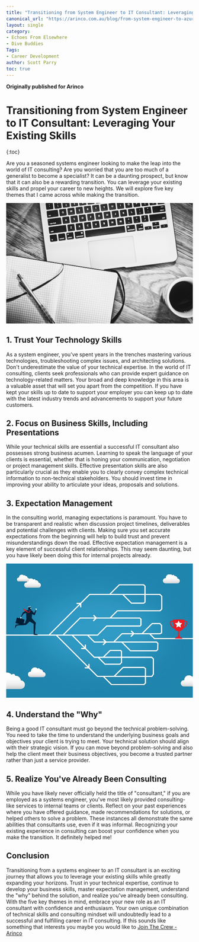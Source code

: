 ```yaml
---
title: "Transitioning from System Engineer to IT Consultant: Leveraging Your Existing Skills"
canonical_url: "https://arinco.com.au/blog/from-system-engineer-to-azure-consultant/"
layout: single
category: 
- Echoes From Elsewhere
- Dive Buddies
Tags:
- Career Development
author: Scott Parry
toc: true
---
```

**Originally published for Arinco**

# Transitioning from System Engineer to IT Consultant: Leveraging Your Existing Skills

{:toc}

Are you a seasoned systems engineer looking to make the leap into the world of IT consulting? Are you worried that you are too much of a generalist to become a specialist? It can be a daunting prospect, but know that it can also be a rewarding transition. You can leverage your existing skills and propel your career to new heights. We will explore five key themes that I came across while making the transition.

<img src="/assets/blog-images/System-Engineer-Image1.png" alt="The System Engineer" width="600">

## 1. Trust Your Technology Skills

As a system engineer, you've spent years in the trenches mastering various technologies, troubleshooting complex issues, and architecting solutions. Don't underestimate the value of your technical expertise. In the world of IT consulting, clients seek professionals who can provide expert guidance on technology-related matters. Your broad and deep knowledge in this area is a valuable asset that will set you apart from the competition. If you have kept your skills up to date to support your employer you can keep up to date with the latest industry trends and advancements to support your future customers.

## 2. Focus on Business Skills, Including Presentations

While your technical skills are essential a successful IT consultant also possesses strong business acumen. Learning to speak the language of your clients is essential, whether that is honing your communication, negotiation or project management skills. Effective presentation skills are also particularly crucial as they enable you to clearly convey complex technical information to non-technical stakeholders. You should invest time in improving your ability to articulate your ideas, proposals and solutions.


## 3. Expectation Management 

In the consulting world, managing expectations is paramount. You have to be transparent and realistic when discussion project timelines, deliverables and potential challenges with clients. Making sure you set accurate expectations from the beginning will help to build trust and prevent misunderstandings down the road. Effective expectation management is a key element of successful client relationships. This may seem daunting, but you have likely been doing this for internal projects already.

<img src="/assets/blog-images/System-Engineer-Image2.png" alt="Expectation Management" width="600">

## 4. Understand the "Why"

Being a good IT consultant must go beyond the technical problem-solving. You need to take the time to understand the underlying business goals and objectives your client is trying to meet. Your technical solution should align with their strategic vision. If you can move beyond problem-solving and also help the client meet their business objectives, you become a trusted partner rather than just a service provider.

## 5. Realize You've Already Been Consulting

While you have likely never officially held the title of "consultant," if you are employed as a systems engineer, you've most likely provided consulting-like services to internal teams or clients. Reflect on your past experiences where you have offered guidance, made recommendations for solutions, or helped others to solve a problem. These instances all demonstrate the same abilities that consultants use, even if it was informal. Recognizing your existing experience in consulting can boost your confidence when you make the transition. It definitely helped me!

## Conclusion 

Transitioning from a systems engineer to an IT consultant is an exciting journey that allows you to leverage your existing skills while greatly expanding your horizons. Trust in your technical expertise, continue to develop your business skills, master expectation management, understand the "why" behind the solution, and realize you've already been consulting. With the five key themes in mind, embrace your new role as an IT consultant with confidence and enthusiasm. Your own unique combination of technical skills and consulting mindset will undoubtedly lead to a successful and fulfilling career in IT consulting. If this sounds like something that interests you maybe you would like to [Join The Crew - Arinco](https://arinco.com.au/join-the-crew/)
